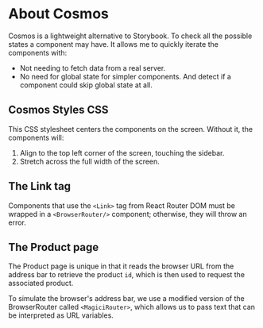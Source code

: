 # About Cosmos

Cosmos is a lightweight alternative to Storybook. To check all the possible states a component may have.
It allows me to quickly iterate the components with:

- Not needing to fetch data from a real server.
- No need for global state for simpler components. And detect if a component could skip global state at all.

## Cosmos Styles CSS

This CSS stylesheet centers the components on the screen. Without it, the components will:

1. Align to the top left corner of the screen, touching the sidebar.
2. Stretch across the full width of the screen.

## The Link tag

Components that use the `<Link>` tag from React Router DOM must be wrapped in a `<BrowserRouter/>` component; otherwise, they will throw an error.

## The Product page

The Product page is unique in that it reads the browser URL from the address bar to retrieve the product `id`, which is then used to request the associated product.

To simulate the browser's address bar, we use a modified version of the BrowserRouter called `<MagiciRouter>`, which allows us to pass text that can be interpreted as URL variables.
